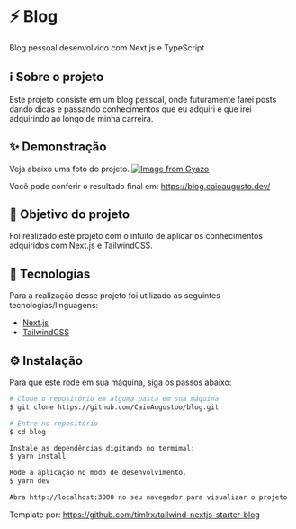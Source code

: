 # ⚡️ Blog

Blog pessoal desenvolvido com Next.js e TypeScript
## ℹ️ Sobre o projeto

Este projeto consiste em um blog pessoal, onde futuramente farei posts dando dicas e passando conhecimentos que eu adquiri e que irei adquirindo ao longo de minha carreira.

## ✨ Demonstração

Veja abaixo uma foto do projeto.
[![Image from Gyazo](https://i.gyazo.com/51ce0d1366092a6515b32f82972a8b3c.png)](https://gyazo.com/51ce0d1366092a6515b32f82972a8b3c)

Você pode conferir o resultado final em: https://blog.caioaugusto.dev/

## 🎯 Objetivo do projeto

Foi realizado este projeto com o intuito de aplicar os conhecimentos adquiridos com Next.js e TailwindCSS.

## 📝 Tecnologias

Para a realização desse projeto foi utilizado as seguintes tecnologias/linguagens:

- [Next.js](https://nextjs.org)
- [TailwindCSS](https://tailwindcss.com/)

## ⚙️ Instalação

Para que este rode em sua máquina, siga os passos abaixo:

```bash
# Clone o repositório em alguma pasta em sua máquina
$ git clone https://github.com/CaioAugustoo/blog.git

# Entre no repositório
$ cd blog

Instale as dependências digitando no termimal:
$ yarn install

Rode a aplicação no modo de desenvolvimento.
$ yarn dev

Abra http://localhost:3000 no seu navegador para visualizar o projeto
```

Template por: https://github.com/timlrx/tailwind-nextjs-starter-blog
